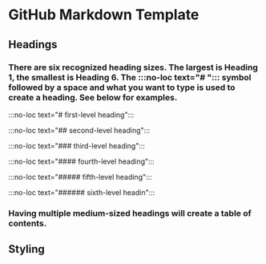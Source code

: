 # GitHub Markdown Template
## Headings

### There are six recognized heading sizes. The largest is Heading 1, the smallest is Heading 6. The :::no-loc text="# "::: symbol followed by a space and what you want to type is used to create a heading. See below for examples.

:::no-loc text="# first-level heading":::

:::no-loc text="## second-level heading":::

:::no-loc text="### third-level heading":::

:::no-loc text="#### fourth-level heading":::

:::no-loc text="##### fifth-level heading":::

:::no-loc text="###### sixth-level headin":::

### Having multiple medium-sized headings will create a table of contents.


## Styling